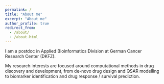 ```yaml
---
permalink: /
title: "About me"
excerpt: "About me"
author_profile: true
redirect_from: 
  - /about/
  - /about.html
---
```


I am a postdoc in Applied Bioinformatics Division at German Cancer Research Center (DKFZ).

My research interests are focused around computational methods in drug discovery and development, from de-novo drug design and QSAR modelling to biomarker identification and drug response / survival prediction.
